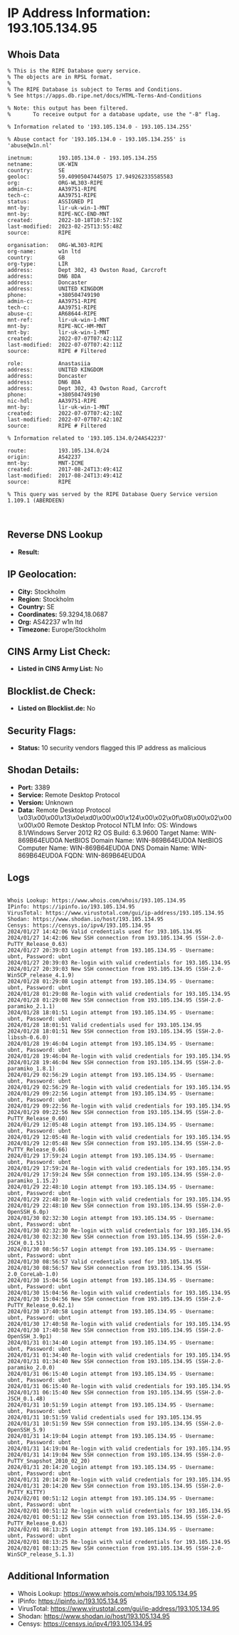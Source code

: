 # IP Address Information: 193.105.134.95

## Whois Data
```
% This is the RIPE Database query service.
% The objects are in RPSL format.
%
% The RIPE Database is subject to Terms and Conditions.
% See https://apps.db.ripe.net/docs/HTML-Terms-And-Conditions

% Note: this output has been filtered.
%       To receive output for a database update, use the "-B" flag.

% Information related to '193.105.134.0 - 193.105.134.255'

% Abuse contact for '193.105.134.0 - 193.105.134.255' is 'abuse@w1n.nl'

inetnum:        193.105.134.0 - 193.105.134.255
netname:        UK-WIN
country:        SE
geoloc:         59.40905047445075 17.949262335585583
org:            ORG-WL303-RIPE
admin-c:        AA39751-RIPE
tech-c:         AA39751-RIPE
status:         ASSIGNED PI
mnt-by:         lir-uk-win-1-MNT
mnt-by:         RIPE-NCC-END-MNT
created:        2022-10-18T10:57:19Z
last-modified:  2023-02-25T13:55:48Z
source:         RIPE

organisation:   ORG-WL303-RIPE
org-name:       w1n ltd
country:        GB
org-type:       LIR
address:        Dept 302, 43 Owston Road, Carcroft
address:        DN6 8DA
address:        Doncaster
address:        UNITED KINGDOM
phone:          +380504749190
admin-c:        AA39751-RIPE
tech-c:         AA39751-RIPE
abuse-c:        AR68644-RIPE
mnt-ref:        lir-uk-win-1-MNT
mnt-by:         RIPE-NCC-HM-MNT
mnt-by:         lir-uk-win-1-MNT
created:        2022-07-07T07:42:11Z
last-modified:  2022-07-07T07:42:11Z
source:         RIPE # Filtered

role:           Anastasiia
address:        UNITED KINGDOM
address:        Doncaster
address:        DN6 8DA
address:        Dept 302, 43 Owston Road, Carcroft
phone:          +380504749190
nic-hdl:        AA39751-RIPE
mnt-by:         lir-uk-win-1-MNT
created:        2022-07-07T07:42:10Z
last-modified:  2022-07-07T07:42:10Z
source:         RIPE # Filtered

% Information related to '193.105.134.0/24AS42237'

route:          193.105.134.0/24
origin:         AS42237
mnt-by:         MNT-ICME
created:        2017-08-24T13:49:41Z
last-modified:  2017-08-24T13:49:41Z
source:         RIPE

% This query was served by the RIPE Database Query Service version 1.109.1 (ABERDEEN)



```
## Reverse DNS Lookup
- **Result:** 

## IP Geolocation:
- **City:** Stockholm
- **Region:** Stockholm
- **Country:** SE
- **Coordinates:** 59.3294,18.0687
- **Org:** AS42237 w1n ltd
- **Timezone:** Europe/Stockholm

## CINS Army List Check:
- **Listed in CINS Army List:** 
No

## Blocklist.de Check:
- **Listed on Blocklist.de:** 
No

## Security Flags:
- **Status:** 10 security vendors flagged this IP address as malicious

## Shodan Details:
- **Port:** 3389
- **Service:** Remote Desktop Protocol
- **Version:** Unknown
- **Data:** Remote Desktop Protocol
\x03\x00\x00\x13\x0e\xd0\x00\x00\x124\x00\x02\x0f\x08\x00\x02\x00\x00\x00
Remote Desktop Protocol NTLM Info:
  OS: Windows 8.1/Windows Server 2012 R2
  OS Build: 6.3.9600
  Target Name: WIN-869B64EUD0A
  NetBIOS Domain Name: WIN-869B64EUD0A
  NetBIOS Computer Name: WIN-869B64EUD0A
  DNS Domain Name: WIN-869B64EUD0A
  FQDN: WIN-869B64EUD0A

## Logs
```

Whois Lookup: https://www.whois.com/whois/193.105.134.95
IPinfo: https://ipinfo.io/193.105.134.95
VirusTotal: https://www.virustotal.com/gui/ip-address/193.105.134.95
Shodan: https://www.shodan.io/host/193.105.134.95
Censys: https://censys.io/ipv4/193.105.134.95
2024/01/27 14:42:06 Valid credentials used for 193.105.134.95
2024/01/27 14:42:06 New SSH connection from 193.105.134.95 (SSH-2.0-PuTTY_Release_0.63)
2024/01/27 20:39:03 Login attempt from 193.105.134.95 - Username: ubnt, Password: ubnt
2024/01/27 20:39:03 Re-login with valid credentials for 193.105.134.95
2024/01/27 20:39:03 New SSH connection from 193.105.134.95 (SSH-2.0-WinSCP_release_4.1.9)
2024/01/28 01:29:08 Login attempt from 193.105.134.95 - Username: ubnt, Password: ubnt
2024/01/28 01:29:08 Re-login with valid credentials for 193.105.134.95
2024/01/28 01:29:08 New SSH connection from 193.105.134.95 (SSH-2.0-paramiko_2.1.1)
2024/01/28 18:01:51 Login attempt from 193.105.134.95 - Username: ubnt, Password: ubnt
2024/01/28 18:01:51 Valid credentials used for 193.105.134.95
2024/01/28 18:01:51 New SSH connection from 193.105.134.95 (SSH-2.0-libssh-0.6.0)
2024/01/28 19:46:04 Login attempt from 193.105.134.95 - Username: ubnt, Password: ubnt
2024/01/28 19:46:04 Re-login with valid credentials for 193.105.134.95
2024/01/28 19:46:04 New SSH connection from 193.105.134.95 (SSH-2.0-paramiko_1.8.1)
2024/01/29 02:56:29 Login attempt from 193.105.134.95 - Username: ubnt, Password: ubnt
2024/01/29 02:56:29 Re-login with valid credentials for 193.105.134.95
2024/01/29 09:22:56 Login attempt from 193.105.134.95 - Username: ubnt, Password: ubnt
2024/01/29 09:22:56 Re-login with valid credentials for 193.105.134.95
2024/01/29 09:22:56 New SSH connection from 193.105.134.95 (SSH-2.0-PuTTY_Release_0.60)
2024/01/29 12:05:48 Login attempt from 193.105.134.95 - Username: ubnt, Password: ubnt
2024/01/29 12:05:48 Re-login with valid credentials for 193.105.134.95
2024/01/29 12:05:48 New SSH connection from 193.105.134.95 (SSH-2.0-PuTTY_Release_0.66)
2024/01/29 17:59:24 Login attempt from 193.105.134.95 - Username: ubnt, Password: ubnt
2024/01/29 17:59:24 Re-login with valid credentials for 193.105.134.95
2024/01/29 17:59:24 New SSH connection from 193.105.134.95 (SSH-2.0-paramiko_1.15.2)
2024/01/29 22:48:10 Login attempt from 193.105.134.95 - Username: ubnt, Password: ubnt
2024/01/29 22:48:10 Re-login with valid credentials for 193.105.134.95
2024/01/29 22:48:10 New SSH connection from 193.105.134.95 (SSH-2.0-OpenSSH_6.0p)
2024/01/30 02:32:30 Login attempt from 193.105.134.95 - Username: ubnt, Password: ubnt
2024/01/30 02:32:30 Re-login with valid credentials for 193.105.134.95
2024/01/30 02:32:30 New SSH connection from 193.105.134.95 (SSH-2.0-JSCH_0.1.51)
2024/01/30 08:56:57 Login attempt from 193.105.134.95 - Username: ubnt, Password: ubnt
2024/01/30 08:56:57 Valid credentials used for 193.105.134.95
2024/01/30 08:56:57 New SSH connection from 193.105.134.95 (SSH-2.0_CoreLab-1.0)
2024/01/30 15:04:56 Login attempt from 193.105.134.95 - Username: ubnt, Password: ubnt
2024/01/30 15:04:56 Re-login with valid credentials for 193.105.134.95
2024/01/30 15:04:56 New SSH connection from 193.105.134.95 (SSH-2.0-PuTTY_Release_0.62.1)
2024/01/30 17:40:58 Login attempt from 193.105.134.95 - Username: ubnt, Password: ubnt
2024/01/30 17:40:58 Re-login with valid credentials for 193.105.134.95
2024/01/30 17:40:58 New SSH connection from 193.105.134.95 (SSH-2.0-OpenSSH_3.9p1)
2024/01/31 01:34:40 Login attempt from 193.105.134.95 - Username: ubnt, Password: ubnt
2024/01/31 01:34:40 Re-login with valid credentials for 193.105.134.95
2024/01/31 01:34:40 New SSH connection from 193.105.134.95 (SSH-2.0-paramiko_2.0.0)
2024/01/31 06:15:40 Login attempt from 193.105.134.95 - Username: ubnt, Password: ubnt
2024/01/31 06:15:40 Re-login with valid credentials for 193.105.134.95
2024/01/31 06:15:40 New SSH connection from 193.105.134.95 (SSH-2.0-JSCH_0.1.48)
2024/01/31 10:51:59 Login attempt from 193.105.134.95 - Username: ubnt, Password: ubnt
2024/01/31 10:51:59 Valid credentials used for 193.105.134.95
2024/01/31 10:51:59 New SSH connection from 193.105.134.95 (SSH-2.0-OpenSSH_5.9)
2024/01/31 14:19:04 Login attempt from 193.105.134.95 - Username: ubnt, Password: ubnt
2024/01/31 14:19:04 Re-login with valid credentials for 193.105.134.95
2024/01/31 14:19:04 New SSH connection from 193.105.134.95 (SSH-2.0-PuTTY_Snapshot_2010_02_20)
2024/01/31 20:14:20 Login attempt from 193.105.134.95 - Username: ubnt, Password: ubnt
2024/01/31 20:14:20 Re-login with valid credentials for 193.105.134.95
2024/01/31 20:14:20 New SSH connection from 193.105.134.95 (SSH-2.0-PuTTY_KiTTY)
2024/02/01 00:51:12 Login attempt from 193.105.134.95 - Username: ubnt, Password: ubnt
2024/02/01 00:51:12 Re-login with valid credentials for 193.105.134.95
2024/02/01 00:51:12 New SSH connection from 193.105.134.95 (SSH-2.0-PuTTY_Release_0.63)
2024/02/01 08:13:25 Login attempt from 193.105.134.95 - Username: ubnt, Password: ubnt
2024/02/01 08:13:25 Re-login with valid credentials for 193.105.134.95
2024/02/01 08:13:25 New SSH connection from 193.105.134.95 (SSH-2.0-WinSCP_release_5.1.3)

```
## Additional Information
- Whois Lookup: https://www.whois.com/whois/193.105.134.95
- IPinfo: https://ipinfo.io/193.105.134.95
- VirusTotal: https://www.virustotal.com/gui/ip-address/193.105.134.95
- Shodan: https://www.shodan.io/host/193.105.134.95
- Censys: https://censys.io/ipv4/193.105.134.95

